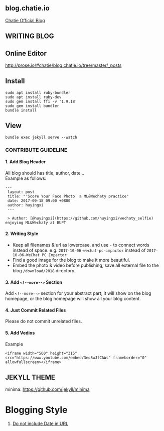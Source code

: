 blog.chatie.io
--------------
[Chatie Official Blog](https://blog.chatie.io)

WRITING BLOG
------------

## Online Editor

http://prose.io/#chatie/blog.chatie.io/tree/master/_posts

## Install
```
sudo apt install ruby-bundler
sudo apt install ruby-dev
sudo gem install ffi -v '1.9.18'
sudo gem install bundler
bundle install
```

## View
```
bundle exec jekyll serve --watch
```

### CONTRIBUTE GUIDELINE

#### 1. Add Blog Header
All blog should has title, author, date...   
Example as follows:
```
---
 layout: post
 title: "'Score Your Face Photo' a ML&Wechaty practice"
 date: 2017-09-18 09:00 +0800
 author: huyingxi
 ---
 
 > Author: [@huyingxi](https://github.com/huyingxi/wechaty_selfie) enjoying ML&Wechaty at BUPT
```

#### 2. Writing Style
* Keep all filenames & url as lowercase, and use `-` to connect words instead of space. e.g. `2017-10-06-wechat-pc-impactor` instead of `2017-10-06-WeChat PC Impactor`
* Find a good image for the blog to make it more beautiful.
* Embed the photo & video before publishing, save all external file to the blog `/download/2018` directory.

#### 3. Add `<!--more-->` Section
Add `<!--more-->` section for your abstract part, it will show on the blog homepage, or the blog homepage will show all your blog content.

#### 4. Just Commit Related Files
Please do not commit unrelated files.

#### 5. Add Vedios
Example
```
<iframe width="560" height="315" src="https://www.youtube.com/embed/3eq8wJfCAWs" frameborder="0" allowfullscreen></iframe>
```

JEKYLL THEME
------------

minima: <https://github.com/jekyll/minima>

# Blogging Style

1. [Do not include Date in URL](https://github.com/Chatie/blog/issues/79)